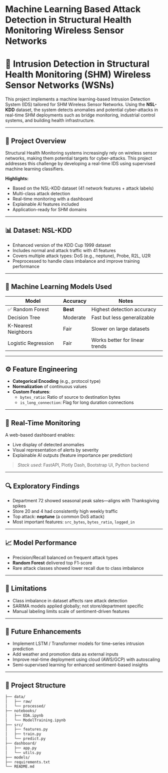 # Machine Learning Based Attack Detection in Structural Health Monitoring Wireless Sensor Networks
# 🚨 Intrusion Detection in Structural Health Monitoring (SHM) Wireless Sensor Networks (WSNs)

This project implements a machine learning-based Intrusion Detection System (IDS) tailored for SHM Wireless Sensor Networks. Using the **NSL-KDD** dataset, the system detects anomalies and potential cyber-attacks in real-time SHM deployments such as bridge monitoring, industrial control systems, and building health infrastructure.

---

## 📌 Project Overview

Structural Health Monitoring systems increasingly rely on wireless sensor networks, making them potential targets for cyber-attacks. This project addresses this challenge by developing a real-time IDS using supervised machine learning classifiers.

**Highlights:**
- Based on the NSL-KDD dataset (41 network features + attack labels)
- Multi-class attack detection
- Real-time monitoring with a dashboard
- Explainable AI features included
- Application-ready for SHM domains

---

## 📊 Dataset: NSL-KDD

- Enhanced version of the KDD Cup 1999 dataset
- Includes normal and attack traffic with 41 features
- Covers multiple attack types: DoS (e.g., neptune), Probe, R2L, U2R
- Preprocessed to handle class imbalance and improve training performance

---

## 🧠 Machine Learning Models Used

| Model                 | Accuracy | Notes                          |
|----------------------|----------|--------------------------------|
| ✅ Random Forest      | **Best** | Highest detection accuracy     |
| Decision Tree         | Moderate | Fast but less generalizable    |
| K-Nearest Neighbors   | Fair     | Slower on large datasets       |
| Logistic Regression   | Fair     | Works better for linear trends |

---

## ⚙️ Feature Engineering

- **Categorical Encoding** (e.g., protocol type)
- **Normalization** of continuous values
- **Custom Features**:
  - `bytes_ratio`: Ratio of source to destination bytes
  - `is_long_connection`: Flag for long duration connections

---

## 🚦 Real-Time Monitoring

A web-based dashboard enables:
- Live display of detected anomalies
- Visual representation of alerts by severity
- Explainable AI outputs (feature importance per prediction)

> *Stack used*: FastAPI, Plotly Dash, Bootstrap UI, Python backend

---

## 🔍 Exploratory Findings

- Department 72 showed seasonal peak sales—aligns with Thanksgiving spikes
- Store 20 and 4 had consistently high weekly traffic
- Top attack: **neptune** (a common DoS attack)
- Most important features: `src_bytes`, `bytes_ratio`, `logged_in`

---

## 📈 Model Performance

- Precision/Recall balanced on frequent attack types
- **Random Forest** delivered top F1-score
- Rare attack classes showed lower recall due to class imbalance

---

## 🚧 Limitations

- Class imbalance in dataset affects rare attack detection
- SARIMA models applied globally; not store/department specific
- Manual labeling limits scale of sentiment-driven features

---

## 🚀 Future Enhancements

- Implement LSTM / Transformer models for time-series intrusion prediction
- Add weather and promotion data as external inputs
- Improve real-time deployment using cloud (AWS/GCP) with autoscaling
- Semi-supervised learning for enhanced sentiment-based insights

---

## 📁 Project Structure

```bash
├── data/
│   ├── raw/
│   └── processed/
├── notebooks/
│   ├── EDA.ipynb
│   └── ModelTraining.ipynb
├── src/
│   ├── features.py
│   ├── train.py
│   └── predict.py
├── dashboard/
│   ├── app.py
│   └── utils.py
├── models/
├── requirements.txt
└── README.md
